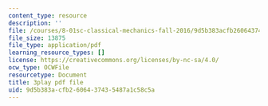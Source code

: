 ```yaml
---
content_type: resource
description: ''
file: /courses/8-01sc-classical-mechanics-fall-2016/9d5b383acfb2606437435487a1c58c5a_YdyhDdXaSP4.pdf
file_size: 13875
file_type: application/pdf
learning_resource_types: []
license: https://creativecommons.org/licenses/by-nc-sa/4.0/
ocw_type: OCWFile
resourcetype: Document
title: 3play pdf file
uid: 9d5b383a-cfb2-6064-3743-5487a1c58c5a
---
```

